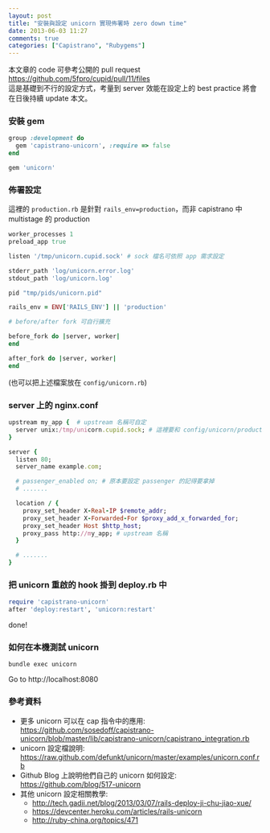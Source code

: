 ```yaml
---
layout: post
title: "安裝與設定 unicorn 實現佈署時 zero down time"
date: 2013-06-03 11:27
comments: true
categories: ["Capistrano", "Rubygems"]
---
```


本文章的 code 可參考公開的 pull request  
<a href="https://github.com/5fpro/cupid/pull/11/files" target="_blank">https://github.com/5fpro/cupid/pull/11/files</a>  
這是基礎到不行的設定方式，考量到 server 效能在設定上的 best practice 將會在日後持續 update 本文。

<!-- more -->

### 安裝 gem  

```ruby Gemfile
group :development do
  gem 'capistrano-unicorn', :require => false
end

gem 'unicorn'
```

### 佈署設定

這裡的 `production.rb` 是針對 `rails_env=production`，而非 capistrano 中 multistage 的 production

```ruby config/unicorn/production.rb
worker_processes 1
preload_app true

listen '/tmp/unicorn.cupid.sock' # sock 檔名可依照 app 需求設定

stderr_path 'log/unicorn.error.log'
stdout_path 'log/unicorn.log'

pid "tmp/pids/unicorn.pid"

rails_env = ENV['RAILS_ENV'] || 'production'

# before/after fork 可自行擴充

before_fork do |server, worker|
end

after_fork do |server, worker|
end
```

(也可以把上述檔案放在 `config/unicorn.rb`)

### server 上的 nginx.conf

```ruby nginx.conf
upstream my_app {  # upstream 名稱可自定
  server unix:/tmp/unicorn.cupid.sock; # 這裡要和 config/unicorn/production.rb 中 listen 的設定對應
}

server {
  listen 80;
  server_name example.com;

  # passenger_enabled on; # 原本要設定 passenger 的記得要拿掉
  # .......

  location / {
    proxy_set_header X-Real-IP $remote_addr;
    proxy_set_header X-Forwarded-For $proxy_add_x_forwarded_for;
    proxy_set_header Host $http_host;
    proxy_pass http://my_app; # upstream 名稱
  }

  # .......
}
```

### 把 unicorn 重啟的 hook 掛到 deploy.rb 中  

```ruby config/deploy.rb
require 'capistrano-unicorn'
after 'deploy:restart', 'unicorn:restart'
```

done!  

### 如何在本機測試 unicorn

`bundle exec unicorn`

Go to http://localhost:8080


### 參考資料

* 更多 unicorn 可以在 cap 指令中的應用: <a href="https://github.com/sosedoff/capistrano-unicorn/blob/master/lib/capistrano-unicorn/capistrano_integration.rb" target="_blank">https://github.com/sosedoff/capistrano-unicorn/blob/master/lib/capistrano-unicorn/capistrano_integration.rb</a>  
* unicorn 設定檔說明: <a href="https://raw.github.com/defunkt/unicorn/master/examples/unicorn.conf.rb" target="_blank">https://raw.github.com/defunkt/unicorn/master/examples/unicorn.conf.rb</a>  
* Github Blog 上說明他們自己的 unicorn 如何設定: <a href="https://github.com/blog/517-unicorn" target="_blank">https://github.com/blog/517-unicorn</a>  
* 其他 unicorn 設定相關教學:
  * <a href="http://tech.gadii.net/blog/2013/03/07/rails-deploy-ji-chu-jiao-xue/" target="_blank">http://tech.gadii.net/blog/2013/03/07/rails-deploy-ji-chu-jiao-xue/</a>
  * <a href="https://devcenter.heroku.com/articles/rails-unicorn" target="_blank">https://devcenter.heroku.com/articles/rails-unicorn</a>
  * <a href="http://ruby-china.org/topics/471" target="_blank">http://ruby-china.org/topics/471</a>